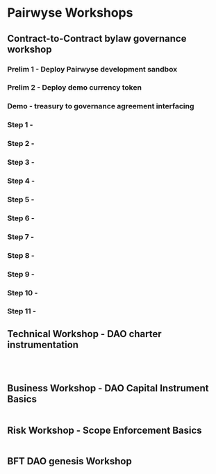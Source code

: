 # Pairwyse Workshops

## Contract-to-Contract bylaw governance workshop

### Prelim 1 - Deploy Pairwyse development sandbox

### Prelim 2 - Deploy demo currency token

### Demo - treasury to governance agreement interfacing

### Step 1 - 

### Step 2 - 

### Step 3 - 

### Step 4 - 

### Step 5 - 

### Step 6 - 

### Step 7 - 

### Step 8 - 

### Step 9 - 

### Step 10 - 

### Step 11 - 


## Technical Workshop - DAO charter instrumentation

![]()

```
```

[![]()]() 

## Business Workshop - DAO Capital Instrument Basics

[![]()]() 

## Risk Workshop - Scope Enforcement Basics

[![]()]()

## BFT DAO genesis Workshop

![]()

[![]()]() 

